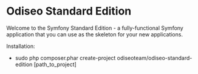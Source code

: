 Odiseo Standard Edition
========================

Welcome to the Symfony Standard Edition - a fully-functional Symfony
application that you can use as the skeleton for your new applications.

Installation:

* sudo php composer.phar create-project odiseoteam/odiseo-standard-edition [path_to_project]